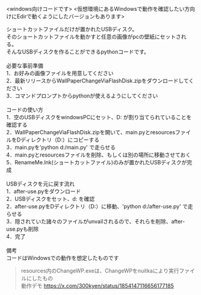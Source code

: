 <windows向けコードです>
<仮想環境にあるWindowsで動作を確認したい方向けにEdirで動くようにしたバージョンもあります>

ショートカットファイルだけが置かれたUSBディスク。<br>
そのショートカットファイルを動かすと任意の画像がpcの壁紙にセットされる。<br>
そんなUSBディスクを作ることができるpythonコードです。<br>
<br>
必要な事前準備<br>
1．お好みの画像ファイルを用意してください<br>
2．最新リリースからWallPaperChangeViaFlashDisk.zipをダウンロードしてください<br>
3．コマンドプロンプトからpythonが使えるようにしてください<br>
<br>
コードの使い方<br>
1．空のUSBディスクをwindowsPCにセット、D: が割り当てられていることを確認する<br>
2．WallPaperChangeViaFlashDisk.zipを開いて、main.pyとresourcesファイルをDディレクトリ（D:）にコピーする<br>
3．main.pyを'python d:/main.py' で走らせる<br>
4．main.pyとresourcesファイルを削除、もしくは別の場所に移動させておく<br>
5．RenameMe.lnk(ショートカットファイル)のみが置かれたUSBディスクが完成<br>
<br>
USBディスクを元に戻す流れ<br>
1．after-use.pyをダウンロード<br>
2．USBディスクをセット、d: を確認<br>
2．after-use.pyをDディレクトリ（D:）に移動、'python d:/after-use.py' で走らせる<br>
3．隠されていた諸々のファイルがunvailされるので、それらを削除、after-use.pyも削除<br>
4．完了<br>
<br>
備考<br>
コードはWindowsでの動作を想定したものです<br>
>resources内のChangeWP.exeは、ChangeWPをnuitkaにより実行ファイルにしたもの<br>
動作デモ
https://x.com/300kyen/status/1854147116656177185
